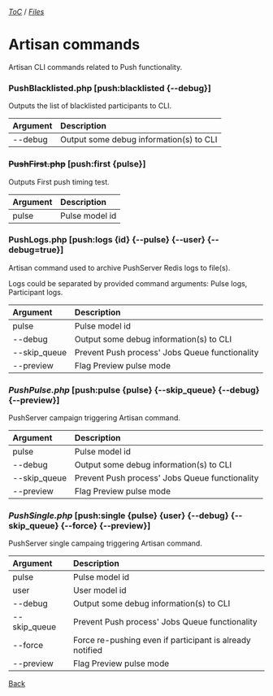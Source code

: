 [_ToC_](../push-server.md) / [_Files_](./index.md)

# Artisan commands

Artisan CLI commands related to Push functionality.

### PushBlacklisted.php [push:blacklisted {--debug}]

Outputs the list of blacklisted participants to CLI.

| Argument       | Description                                          |
|:---------------|:-----------------------------------------------------|
| --debug        | Output some debug information(s) to CLI              |


### ~~PushFirst.php~~ [push:first {pulse}]

Outputs First push timing test.

| Argument       | Description                                          |
|:---------------|:-----------------------------------------------------|
| pulse          | Pulse model id                                       |

### PushLogs.php [push:logs {id} {--pulse} {--user} {--debug=true}]

Artisan command used to archive PushServer Redis logs to file(s).

Logs could be separated by provided command arguments: Pulse logs, Participant logs.

| Argument       | Description                                          |
|:---------------|:-----------------------------------------------------|
| pulse          | Pulse model id                                       |
| --debug        | Output some debug information(s) to CLI              |
| --skip_queue   | Prevent Push process' Jobs Queue functionality       |
| --preview      | Flag Preview pulse mode                              |

### *PushPulse.php* [push:pulse {pulse} {--skip_queue} {--debug} {--preview}]

PushServer campaign triggering Artisan command.

| Argument       | Description                                          |
|:---------------|:-----------------------------------------------------|
| pulse          | Pulse model id                                       |
| --debug        | Output some debug information(s) to CLI              |
| --skip_queue   | Prevent Push process' Jobs Queue functionality       |
| --preview      | Flag Preview pulse mode                              |


### *PushSingle.php* [push:single {pulse} {user} {--debug} {--skip_queue} {--force} {--preview}]

PushServer single campaing triggering Artisan command.

| Argument       | Description                                              |
|:---------------|:---------------------------------------------------------|
| pulse          | Pulse model id                                           |
| user           | User model id                                            |
| --debug        | Output some debug information(s) to CLI                  |
| --skip_queue   | Prevent Push process' Jobs Queue functionality           |
| --force        | Force re-pushing even if participant is already notified |
| --preview      | Flag Preview pulse mode                                  |

[Back](./index.md)
